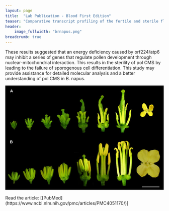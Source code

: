 ```yaml
---
layout: page
title:  "Lab Publication - Blood First Edition"
teaser: "Comparative transcript profiling of the fertile and sterile flower buds of pol CMS in B. napus"
header:
    image_fullwidth: "brnapus.png"
breadcrumb: true
---
```


These results suggested that an energy deficiency caused by orf224/atp6 may inhibit a series of genes that regulate pollen development through nuclear-mitochondrial interaction. This results in the sterility of pol CMS by leading to the failure of sporogenous cell differentiation. This study may provide assistance for detailed molecular analysis and a better understanding of pol CMS in B. napus.


<div class="row">
    <div class="small-12 columns">
        <img src="/assets/img/research/anhong2014_BMCgenomics.png">
    </div>
</div>
<br>
Read the article: [[PubMed](https://www.ncbi.nlm.nih.gov/pmc/articles/PMC4051170/)] 
